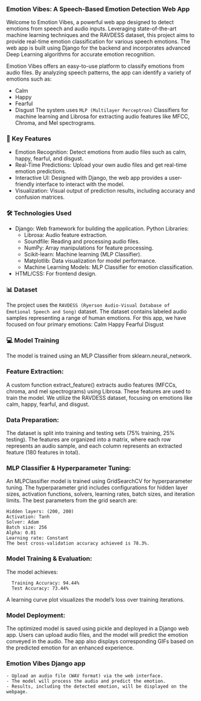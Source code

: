 ### Emotion Vibes: A Speech-Based Emotion Detection Web App
Welcome to Emotion Vibes, a powerful web app designed to detect emotions from speech and audio inputs. Leveraging state-of-the-art machine learning techniques and the RAVDESS dataset, this project aims to provide real-time emotion classification for various speech emotions. The web app is built using Django for the backend and incorporates advanced Deep Learning algorithms for accurate emotion recognition.

Emotion Vibes offers an easy-to-use platform to classify emotions from audio files. By analyzing speech patterns, the app can identify a variety of emotions such as:
- Calm
- Happy
- Fearful
- Disgust
The system uses `MLP (Multilayer Perceptron)` Classifiers for machine learning and Librosa for extracting audio features like MFCC, Chroma, and Mel spectrograms.

### 🌟 Key Features
- Emotion Recognition: Detect emotions from audio files such as calm, happy, fearful, and disgust.
- Real-Time Predictions: Upload your own audio files and get real-time emotion predictions.
- Interactive UI: Designed with Django, the web app provides a user-friendly interface to interact with the model.
- Visualization: Visual output of prediction results, including accuracy and confusion matrices.

### 🛠️ Technologies Used
- Django: Web framework for building the application.
Python Libraries:
  - Librosa: Audio feature extraction.
  - Soundfile: Reading and processing audio files.
  - NumPy: Array manipulations for feature processing.
  - Scikit-learn: Machine learning (MLP Classifier).
  - Matplotlib: Data visualization for model performance.
  - Machine Learning Models: MLP Classifier for emotion classification.
- HTML/CSS: For frontend design.
### 📊 Dataset
The project uses the `RAVDESS (Ryerson Audio-Visual Database of Emotional Speech and Song)` dataset. The dataset contains labeled audio samples representing a range of human emotions. For this app, we have focused on four primary emotions:
  Calm
  Happy
  Fearful
  Disgust

### 💻 Model Training
The model is trained using an MLP Classifier from sklearn.neural_network.

### Feature Extraction:
A custom function extract_feature() extracts audio features (MFCCs, chroma, and mel spectrograms) using Librosa. These features are used to train the model. We utilize the RAVDESS dataset, focusing on emotions like calm, happy, fearful, and disgust.

### Data Preparation:
The dataset is split into training and testing sets (75% training, 25% testing). The features are organized into a matrix, where each row represents an audio sample, and each column represents an extracted feature (180 features in total).

### MLP Classifier & Hyperparameter Tuning:
An MLPClassifier model is trained using GridSearchCV for hyperparameter tuning. The hyperparameter grid includes configurations for hidden layer sizes, activation functions, solvers, learning rates, batch sizes, and iteration limits. The best parameters from the grid search are:

    Hidden layers: (200, 200)
    Activation: Tanh
    Solver: Adam
    Batch size: 256
    Alpha: 0.01
    Learning rate: Constant
    The best cross-validation accuracy achieved is 78.3%.

### Model Training & Evaluation:
The model achieves:

      Training Accuracy: 94.44%
      Test Accuracy: 73.44%
A learning curve plot visualizes the model’s loss over training iterations.

### Model Deployment:
The optimized model is saved using pickle and deployed in a Django web app. Users can upload audio files, and the model will predict the emotion conveyed in the audio. The app also displays corresponding GIFs based on the predicted emotion for an enhanced experience.

### Emotion Vibes Django app

    - Upload an audio file (WAV format) via the web interface.
    - The model will process the audio and predict the emotion.
    - Results, including the detected emotion, will be displayed on the webpage.


    
